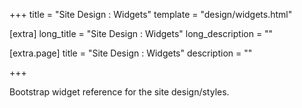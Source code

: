 +++
title = "Site Design : Widgets"
template = "design/widgets.html"

[extra]
long_title = "Site Design : Widgets"
long_description = ""

[extra.page]
title = "Site Design : Widgets"
description = ""

+++

Bootstrap widget reference for the site design/styles.
